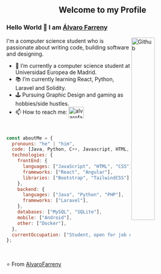 <p align="center">
 <h2 align="center">Welcome to my Profile</h2>
</p>

### Hello World 👋 I am [Álvaro Farreny](https://github.com/AlvaroFarreny)

<img width="35%" align="right" alt="Github" src="https://github.com/snipe/animated-gifs/blob/master/Approved/FistBumpHero6.gif" />

I'm a computer science student who is passionate about writing code, building software and designing.

- 🔭 I’m currently a computer science student at Universidad Europea de Madrid.
- 📚 I’m currently learning React, Python, Laravel and Solidity.
- 🕹️ Pursuing Graphic Design and gaming as hobbies/side hustles.
- 📫 How to reach me:
  <a href="https://www.linkedin.com/in/alvarofarrenyboixader/" target="blank"><img align="center" src="https://raw.githubusercontent.com/rahuldkjain/github-profile-readme-generator/master/src/images/icons/Social/linked-in-alt.svg" alt="alvarofarreny" height="30" width="40" /></a>

<br>

```javascript
const aboutMe = {
  pronouns: "he" | "him",
  code: [Java, Python, C++, Javascript, HTML, CSS, PHP, SQL],
  technologies: {
    frontEnd: {
      languages: ["JavaScript", "HTML", "CSS"],
      frameworks: ["React", "Angular"],
      libraries: ["Bootstrap", "TailwindCSS"],
    },
    backend: {
      languages: ["Java", "Python", "PHP"],
      frameworks: ["Laravel"],
    },
    databases: ["MySQL", "SQLite"],
    mobile: ["Android"],
    other: ["Docker"],
  },
  currentOccupation: ["Student, open for job opportunities"],
};
```

</br>

⭐️ From [AlvaroFarreny](https://alvarofarreny.github.io)
